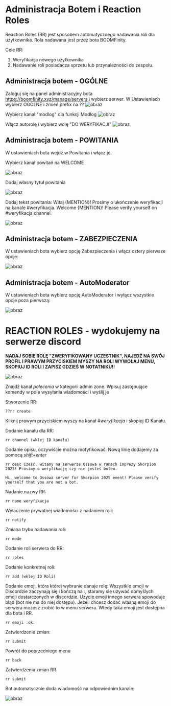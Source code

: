 # Administracja Botem i Reaction Roles

Reaction Roles (RR) jest sposobem automatycznego nadawania roli dla użytkownika. Rola nadawana jest przez bota BOOMFinity.

Cele RR:
1. Weryfikacja nowego użytkownika
2. Nadawanie roli posiadacza sprzetu lub przynależności do zespołu.

## Administracja botem - OGÓLNE

Zaloguj się na panel administracyjny bota https://boomfinity.xyz/manage/servers i wybierz serwer. 
W Ustawieniach wybierz OGÓLNE i zmień prefix na ?? ![obraz](https://github.com/user-attachments/assets/1c10c06d-f9ce-4a06-b71c-8f9366068936)

Wybierz kanał "modlog" dla funkcji Modlog
![obraz](https://github.com/user-attachments/assets/edc7a473-7551-41dc-9e7a-d54cbd54c8d9)

Włącz autorolę i wybierz wolę "DO WERYFIKACJI" 
![obraz](https://github.com/user-attachments/assets/02b5a48e-7496-44b4-8346-a54d94c53504)

## Administracja botem - POWITANIA

W ustawieniach bota wejdź w Powitania i włącz je.

Wybierz kanał powitań na WELCOME

![obraz](https://github.com/user-attachments/assets/022d1807-1219-4cc9-8777-bc211b2a2d9a)

Dodaj własny tytuł powitania

![obraz](https://github.com/user-attachments/assets/3f44b624-7285-4b37-828a-fe17d971f6e4)

Dodaj tekst powitania:
Witaj {MENTION}! Prosimy o ukończenie weryfikacji na kanale #weryfikacja.
Welcome {MENTION}! Please verify yourself on #weryfikacja channel.

![obraz](https://github.com/user-attachments/assets/c034fbac-4ac3-44e8-a355-61e4bf99ecc7)


## Administracja botem - ZABEZPIECZENIA

W ustawieniach bota wybierz opcję Zabezpieczenia i włącz cztery pierwsze opcje:

![obraz](https://github.com/user-attachments/assets/0eaffbc7-0099-42d7-9b7e-c910b611bb9e)

## Administracja botem - AutoModerator

W ustawieniach bota wybierz opcję AutoModerator i wyłącz wszystkie opcje poza pierwszą:

![obraz](https://github.com/user-attachments/assets/525c9a8a-45fa-41fc-8796-e117b3c550ba)

# REACTION ROLES - wydokujemy na serwerze discord

**NADAJ SOBIE ROLĘ "ZWERYFIKOWANY UCZESTNIK", NAJEDŹ NA SWÓJ PROFIL I PRAWYM PRZYCISKIEM MYSZY NA ROLI WYWOŁAJ MENU, SKOPIUJ ID ROLI I ZAPISZ GDZIEŚ W NOTATNIKU!!**


![obraz](https://github.com/user-attachments/assets/68529756-a2d2-433f-99aa-f361a3324661)


Znajdź kanał *polecenia* w kategorii admin zone.
Wpisuj zastępujące komendy w pole wysyłania wiadomości i wyślij je

Stworzenie RR:
```
??rr create
```
Kliknij prawym przyciskiem wyszy na kanał *#weryfikacja* i skopiuj ID Kanału.

Dodanie kanału dla RR:
```
rr channel (wklej ID kanału)
```
Dodanie opisu, oczywiście można mofyfikować. Nową linię dodajemy za pomocą *shift+enter*
```
rr desc Cześć, witamy na serwerze Ossowa w ramach imprezy Skorpion 2025! Prosimy o weryfikację czy nie jesteś botem.

Hi, welcome to Ossowa server for Skorpion 2025 event! Please verify yourself that you are not a bot.
```
Nadanie nazwy RR:
```
rr name weryfikacja
```
Wyłaczenie prywatnej wiadomości z nadaniem roli:
```
rr notify
```
Zmiana trybu nadawania roli:
```
rr mode
```
Dodanie roli serwera do RR:
```
rr roles
```
Dodanie konkretnej roli:
```
rr add (wklej ID Roli)
```
Dodanie emoji, która której wybranie danaje rolę:
Wszystkie emoji w Discordzie zaczynają się i kończą na *:*, staramy się używać domyślych emoji dostarczonych w discordzie. Uzycie emoji innego serwera spowoduje błąd (bot nie ma do niej dostępu). 
Jeżeli chcesz dodać własną emoji do serwera możesz zrobić to w menu serwera. Wtedy taka emoji jest dostępna dla bota i RR. 
```
rr emoji :ok: 
```
Zatwierdzenie zmian:
```
rr submit
```
Powrót do poprzedniego menu
```
rr back
```
Zatwierdzenia zmian RR
```
rr submit
```
Bot automatycznie doda wiadomość na odpowiednim kanale:

![obraz](https://github.com/user-attachments/assets/0e1c95ab-b954-4879-b07b-8f87abc66bf6)
